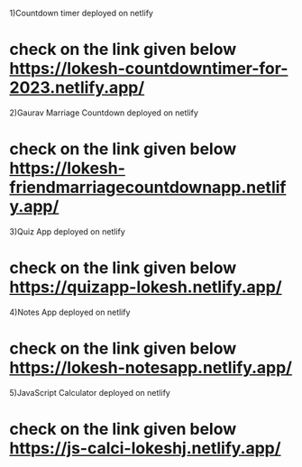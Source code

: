 
1)Countdown timer
deployed on netlify

check on the link given below
https://lokesh-countdowntimer-for-2023.netlify.app/
=============================================

2)Gaurav Marriage Countdown
deployed on netlify

check on the link given below
https://lokesh-friendmarriagecountdownapp.netlify.app/
=====================================
3)Quiz App
deployed on netlify

check on the link given below
https://quizapp-lokesh.netlify.app/
=========================================
4)Notes App
deployed on netlify

check on the link given below
https://lokesh-notesapp.netlify.app/
=========================================
5)JavaScript Calculator
deployed on netlify

check on the link given below
https://js-calci-lokeshj.netlify.app/
=======================================

